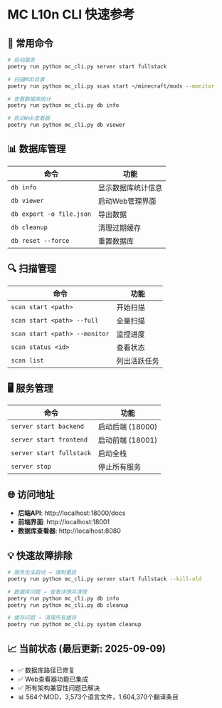 # MC L10n CLI 快速参考

## 🚀 常用命令

```bash
# 启动服务
poetry run python mc_cli.py server start fullstack

# 扫描MOD目录
poetry run python mc_cli.py scan start ~/minecraft/mods --monitor

# 查看数据库统计
poetry run python mc_cli.py db info

# 启动Web查看器
poetry run python mc_cli.py db viewer
```

## 📊 数据库管理

| 命令 | 功能 |
|------|------|
| `db info` | 显示数据库统计信息 |
| `db viewer` | 启动Web管理界面 |
| `db export -o file.json` | 导出数据 |
| `db cleanup` | 清理过期缓存 |
| `db reset --force` | 重置数据库 |

## 🔍 扫描管理

| 命令 | 功能 |
|------|------|
| `scan start <path>` | 开始扫描 |
| `scan start <path> --full` | 全量扫描 |
| `scan start <path> --monitor` | 监控进度 |
| `scan status <id>` | 查看状态 |
| `scan list` | 列出活跃任务 |

## 🖥️ 服务管理

| 命令 | 功能 |
|------|------|
| `server start backend` | 启动后端 (18000) |
| `server start frontend` | 启动前端 (18001) |
| `server start fullstack` | 启动全栈 |
| `server stop` | 停止所有服务 |

## 🌐 访问地址

- **后端API**: http://localhost:18000/docs
- **前端界面**: http://localhost:18001
- **数据库查看器**: http://localhost:8080

## 💡 快速故障排除

```bash
# 服务无法启动 → 强制重启
poetry run python mc_cli.py server start fullstack --kill-old

# 数据库问题 → 查看详情并清理
poetry run python mc_cli.py db info
poetry run python mc_cli.py db cleanup

# 缓存问题 → 清理所有缓存
poetry run python mc_cli.py system cleanup
```

## 📈 当前状态 (最后更新: 2025-09-09)

- ✅ 数据库路径已修复
- ✅ Web查看器功能已集成
- ✅ 所有架构兼容性问题已解决
- 📊 564个MOD，3,573个语言文件，1,604,370个翻译条目